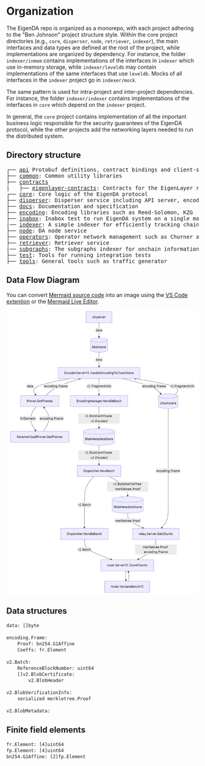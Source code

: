 

# Organization

The EigenDA repo is organized as a monorepo, with each project adhering to the "Ben Johnson" project structure style. Within the core project directories (e.g., `core`, `disperser`, `node`, `retriever`, `indexer`), the main interfaces and data types are defined at the root of the project, while implementations are organized by dependency. For instance, the folder `indexer/inmem` contains implementations of the interfaces in `indexer` which use in-memory storage, while `indexer/leveldb` may contain implementations of the same interfaces that use `leveldb`. Mocks of all interfaces in the `indexer` project go in `indexer/mock`.

The same pattern is used for intra-project and inter-project dependencies. For instance, the folder `indexer/indexer` contains implementations of the interfaces in `core` which depend on the `indexer` project.

In general, the `core` project contains implementation of all the important business logic responsible for the security guarantees of the EigenDA protocol, while the other projects add the networking layers needed to run the distributed system.


## Directory structure
<pre>
┌── <a href="../api">api</a> Protobuf definitions, contract bindings and client-side libraries for users to integrate with EigenDA
├── <a href="../common">common</a>: Common utility libraries
├── <a href="../contracts">contracts</a>
|   ├── <a href="../contracts/eignlayer-contracts">eigenlayer-contracts</a>: Contracts for the EigenLayer restaking platform
┌── <a href="../core">core</a>: Core logic of the EigenDA protocol
├── <a href="../disperser">disperser</a>: Disperser service including API server, encoder and batcher
├── <a href="../docs">docs</a>: Documentation and specification
├── <a href="../encoding">encoding</a>: Encoding libraries such as Reed-Solomon, KZG
├── <a href="../inabox">inabox</a>: Inabox test to run EigenDA system on a single machine
|── <a href="../indexer">indexer</a>: A simple indexer for efficiently tracking chain state and maintaining accumulators
├── <a href="../node">node</a>: DA node service
├── <a href="../operators">operators</a>: Operator network management such as Churner and Ejector
├── <a href="../retriever">retriever</a>: Retriever service
|── <a href="../subgraphs">subgraphs</a>: The subgraphs indexer for onchain information
├── <a href="../test">test</a>: Tools for running integration tests
├── <a href="../tools">tools</a>: General tools such as traffic generator
</pre>

## Data Flow Diagram

You can convert [Mermaid source code](dataflow.md) into an image using the [VS Code extention](https://marketplace.visualstudio.com/items?itemName=bierner.markdown-mermaid) or the [Mermaid Live Editor](https://mermaid.live).

![dataflow.png](dataflow.png)

## Data structures
```
data: []byte

encoding.Frame: 
    Proof: bn254.G1Affine
    Coeffs: fr.Element

v2.Batch:
    ReferenceBlockNumber: uint64
    []v2.BlobCertificate:
        v2.BlobHeader

v2.BlobVerificationInfo:
    serialized merkletree.Proof

v2.BlobMetadata:    
```

## Finite field elements
```
fr.Element: [4]uint64
fp.Element: [4]uint64
bn254.G1Affine: [2]fp.Element
```
